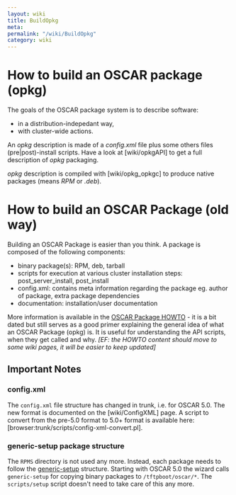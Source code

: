 ```yaml
---
layout: wiki
title: BuildOpkg
meta: 
permalink: "/wiki/BuildOpkg"
category: wiki
---
```

<!-- Name: BuildOpkg -->
<!-- Version: 5 -->
<!-- Author: jparpail -->

# How to build an OSCAR package (opkg)

The goals of the OSCAR package system is to describe software:
 * in a distribution-indepedant way,
 * with cluster-wide actions.

An _opkg_ description is made of a _config.xml_ file plus some others files (pre|post)-install scripts. Have a look at [wiki/opkgAPI] to get a full description of _opkg_ packaging.

_opkg_ description is compiled with [wiki/opkg_opkgc] to produce native packages (means _RPM_ or _.deb_).

# How to build an OSCAR Package (old way)

Building an OSCAR Package is easier than you think.  A package is composed of the following components:

 * binary package(s): RPM, deb, tarball
 * scripts for execution at various cluster installation steps: post_server_install, post_install
 * config.xml: contains meta information regarding the package eg. author of package, extra package dependencies
 * documentation: installation/user documentation

More information is available in the [OSCAR Package HOWTO](http://oscar.openclustergroup.org/public/docs/devel/oscarpkg-howto_22jan04.pdf) - it is a bit dated but still serves as a good primer explaining the general idea of what an OSCAR Package (opkg) is. It is useful for understanding the API scripts, when they get called and why.
_[EF: the HOWTO content should move to some wiki pages, it will be easier to keep updated]_


## __Important Notes__

### config.xml
The `config.xml` file structure has changed in trunk, i.e. for OSCAR 5.0. The new format is documented on the [wiki/ConfigXML] page.  A script to convert from the pre-5.0 format to 5.0+ format is available here: [browser:trunk/scripts/config-xml-convert.pl].

### generic-setup package structure
The `RPMS` directory is not used any more. Instead, each package needs to follow the [generic-setup](/wiki/GenericSetup/) structure. Starting with OSCAR 5.0 the wizard calls `generic-setup` for copying binary packages to `/tftpboot/oscar/*`. The `scripts/setup` script doesn't need to take care of this any more.
